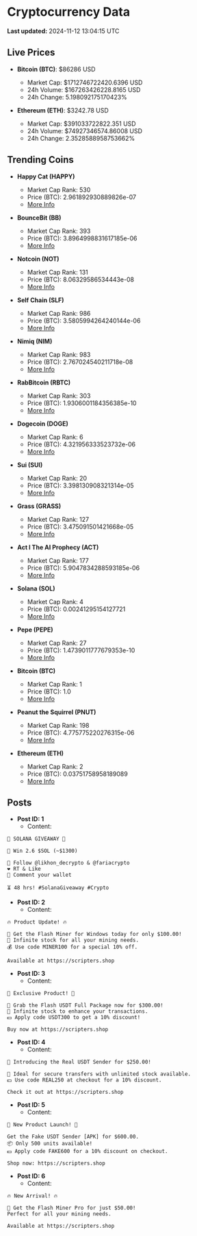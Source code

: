 # Cryptocurrency Data

**Last updated:** 2024-11-12 13:04:15 UTC

## Live Prices
- **Bitcoin (BTC)**: $86286 USD
  - Market Cap: $1712746722420.6396 USD
  - 24h Volume: $167263426228.8165 USD
  - 24h Change: 5.198092175170423%

- **Ethereum (ETH)**: $3242.78 USD
  - Market Cap: $391033722822.351 USD
  - 24h Volume: $74927346574.86008 USD
  - 24h Change: 2.3528588958753662%

## Trending Coins
- **Happy Cat (HAPPY)**
  - Market Cap Rank: 530
  - Price (BTC): 2.961892930889826e-07
  - [More Info](https://www.coingecko.com/en/coins/happycat)

- **BounceBit (BB)**
  - Market Cap Rank: 393
  - Price (BTC): 3.8964998831617185e-06
  - [More Info](https://www.coingecko.com/en/coins/bouncebit)

- **Notcoin (NOT)**
  - Market Cap Rank: 131
  - Price (BTC): 8.06329586534443e-08
  - [More Info](https://www.coingecko.com/en/coins/notcoin)

- **Self Chain (SLF)**
  - Market Cap Rank: 986
  - Price (BTC): 3.5805994264240144e-06
  - [More Info](https://www.coingecko.com/en/coins/self-chain)

- **Nimiq (NIM)**
  - Market Cap Rank: 983
  - Price (BTC): 2.767024540211718e-08
  - [More Info](https://www.coingecko.com/en/coins/nimiq)

- **RabBitcoin (RBTC)**
  - Market Cap Rank: 303
  - Price (BTC): 1.9306001184356385e-10
  - [More Info](https://www.coingecko.com/en/coins/rabbitcoin)

- **Dogecoin (DOGE)**
  - Market Cap Rank: 6
  - Price (BTC): 4.321956333523732e-06
  - [More Info](https://www.coingecko.com/en/coins/dogecoin)

- **Sui (SUI)**
  - Market Cap Rank: 20
  - Price (BTC): 3.398130908321314e-05
  - [More Info](https://www.coingecko.com/en/coins/sui)

- **Grass (GRASS)**
  - Market Cap Rank: 127
  - Price (BTC): 3.475091501421668e-05
  - [More Info](https://www.coingecko.com/en/coins/grass)

- **Act I The AI Prophecy (ACT)**
  - Market Cap Rank: 177
  - Price (BTC): 5.9047834288593185e-06
  - [More Info](https://www.coingecko.com/en/coins/act-i-the-ai-prophecy)

- **Solana (SOL)**
  - Market Cap Rank: 4
  - Price (BTC): 0.00241295154127721
  - [More Info](https://www.coingecko.com/en/coins/solana)

- **Pepe (PEPE)**
  - Market Cap Rank: 27
  - Price (BTC): 1.4739011777679353e-10
  - [More Info](https://www.coingecko.com/en/coins/pepe)

- **Bitcoin (BTC)**
  - Market Cap Rank: 1
  - Price (BTC): 1.0
  - [More Info](https://www.coingecko.com/en/coins/bitcoin)

- **Peanut the Squirrel (PNUT)**
  - Market Cap Rank: 198
  - Price (BTC): 4.775775220276315e-06
  - [More Info](https://www.coingecko.com/en/coins/peanut-the-squirrel)

- **Ethereum (ETH)**
  - Market Cap Rank: 2
  - Price (BTC): 0.03751758958189089
  - [More Info](https://www.coingecko.com/en/coins/ethereum)

## Posts
- **Post ID: 1**
  - Content:
```
🚀 SOLANA GIVEAWAY 🚀

🎁 Win 2.6 $SOL (~$1300)

🤝 Follow @likhon_decrypto & @fariacrypto
❤️ RT & Like
💬 Comment your wallet

⏳ 48 hrs! #SolanaGiveaway #Crypto
```

- **Post ID: 2**
  - Content:
```
🔥 Product Update! 🔥

🚀 Get the Flash Miner for Windows today for only $100.00!
🔋 Infinite stock for all your mining needs.
💰 Use code MINER100 for a special 10% off.

Available at https://scripters.shop
```

- **Post ID: 3**
  - Content:
```
🎁 Exclusive Product! 🎁

💸 Grab the Flash USDT Full Package now for $300.00!
🎉 Infinite stock to enhance your transactions.
💵 Apply code USDT300 to get a 10% discount!

Buy now at https://scripters.shop
```

- **Post ID: 4**
  - Content:
```
💎 Introducing the Real USDT Sender for $250.00!

💼 Ideal for secure transfers with unlimited stock available.
💵 Use code REAL250 at checkout for a 10% discount.

Check it out at https://scripters.shop
```

- **Post ID: 5**
  - Content:
```
🚀 New Product Launch! 🚀

Get the Fake USDT Sender [APK] for $600.00.
📦 Only 500 units available!
💵 Apply code FAKE600 for a 10% discount on checkout.

Shop now: https://scripters.shop
```

- **Post ID: 6**
  - Content:
```
🔥 New Arrival! 🔥

💸 Get the Flash Miner Pro for just $50.00!
Perfect for all your mining needs.

Available at https://scripters.shop
```

